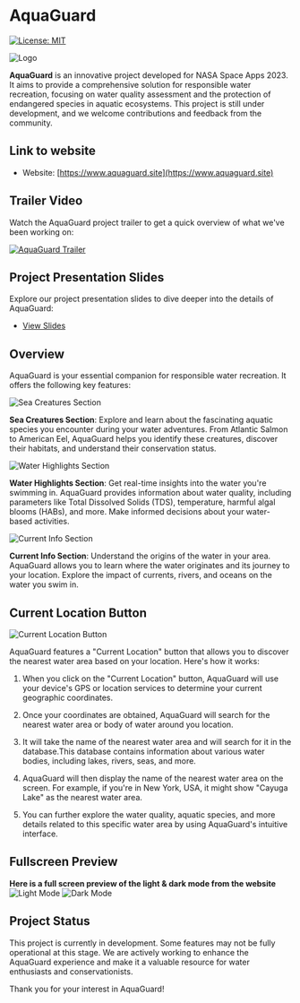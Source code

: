 # AquaGuard

[![License: MIT](https://img.shields.io/badge/License-MIT-yellow.svg)](https://opensource.org/licenses/MIT)

![Logo](https://github.com/0xVirtu4l/AquaGuard/assets/76711572/a55c2c39-3b7b-4118-b681-892098f3e35e)


**AquaGuard** is an innovative project developed for NASA Space Apps 2023. It aims to provide a comprehensive solution for responsible water recreation, focusing on water quality assessment and the protection of endangered species in aquatic ecosystems. This project is still under development, and we welcome contributions and feedback from the community.

## Link to website

- Website: [https://www.aquaguard.site](https://www.aquaguard.site)
  
## Trailer Video

Watch the AquaGuard project trailer to get a quick overview of what we've been working on:

[![AquaGuard Trailer](https://github-production-user-asset-6210df.s3.amazonaws.com/76711572/273422612-ef9514a2-77b3-49d3-96de-df48118bed4a.png)](https://www.youtube.com/watch?v=zkkaj1V4nL8)

## Project Presentation Slides

Explore our project presentation slides to dive deeper into the details of AquaGuard:

- [View Slides](https://docs.google.com/presentation/d/e/2PACX-1vRMVTGtaY7WxDduxXvjXE0IhP1-Jxio8Kk-JteFbFgt8JMD0JW5y9p1DeoNpZpwov61IujmrN3wAG0E/pub?start=false&loop=false&delayms=3000)

## Overview

AquaGuard is your essential companion for responsible water recreation. It offers the following key features:

![Sea Creatures Section](https://github.com/0xVirtu4l/AquaGuard/assets/76711572/0fcb19b1-65ee-4a39-bc12-1413e4f180e4)


**Sea Creatures Section**: Explore and learn about the fascinating aquatic species you encounter during your water adventures. From Atlantic Salmon to American Eel, AquaGuard helps you identify these creatures, discover their habitats, and understand their conservation status.

![Water Highlights Section](https://github.com/0xVirtu4l/AquaGuard/assets/76711572/25927718-37cd-4c4a-b321-8ba3ca8b934e)


**Water Highlights Section**: Get real-time insights into the water you're swimming in. AquaGuard provides information about water quality, including parameters like Total Dissolved Solids (TDS), temperature, harmful algal blooms (HABs), and more. Make informed decisions about your water-based activities.

![Current Info Section](https://github.com/0xVirtu4l/AquaGuard/assets/76711572/957610ae-5183-4e10-b3a2-fd39ea9e96ec)


**Current Info Section**: Understand the origins of the water in your area. AquaGuard allows you to learn where the water originates and its journey to your location. Explore the impact of currents, rivers, and oceans on the water you swim in.

## Current Location Button
![Current Location Button](https://github.com/0xVirtu4l/AquaGuard/assets/76711572/980cb127-08f7-4b46-9cd8-0790a7fa29a0)

AquaGuard features a "Current Location" button that allows you to discover the nearest water area based on your location. Here's how it works:

1. When you click on the "Current Location" button, AquaGuard will use your device's GPS or location services to determine your current geographic coordinates.

2. Once your coordinates are obtained, AquaGuard will search for the nearest water area or body of water around you location.

3. It will take the name of the nearest water area and will search for it in the database.This database contains information about various water bodies, including lakes, rivers, seas, and more.

4. AquaGuard will then display the name of the nearest water area on the screen. For example, if you're in New York, USA, it might show "Cayuga Lake" as the nearest water area.

5. You can further explore the water quality, aquatic species, and more details related to this specific water area by using AquaGuard's intuitive interface.
## Fullscreen Preview
**Here is a full screen preview of the light & dark mode from the website**
![Light Mode](https://github.com/0xVirtu4l/AquaGuard/assets/76711572/3e81c3ee-9e88-49c7-ac3e-a31e67c26329)
![Dark Mode](https://github.com/0xVirtu4l/AquaGuard/assets/76711572/b6059eeb-d64a-4473-b952-43ec49ec1044)

## Project Status

This project is currently in development. Some features may not be fully operational at this stage. We are actively working to enhance the AquaGuard experience and make it a valuable resource for water enthusiasts and conservationists.


Thank you for your interest in AquaGuard!
